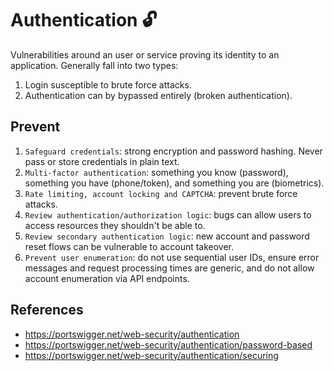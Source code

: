 # Authentication :unlock:
Vulnerabilities around an user or service proving its identity to an application.  Generally fall into two types:

1. Login susceptible to brute force attacks.
1. Authentication can by bypassed entirely (broken authentication).

## Prevent
1. `Safeguard credentials`: strong encryption and password hashing.  Never pass or store credentials in plain text.
1. `Multi-factor authentication`: something you know (password), something you have (phone/token), and something you are (biometrics).
1. `Rate limiting, account locking and CAPTCHA`: prevent brute force attacks.
1. `Review authentication/authorization logic`: bugs can allow users to access resources they shouldn't be able to.
1. `Review secondary authentication logic`: new account and password reset flows can be vulnerable to account takeover.
1. `Prevent user enumeration`: do not use sequential user IDs, ensure error messages and request processing times are generic, and do not allow account enumeration via API endpoints.

## References
* https://portswigger.net/web-security/authentication
* https://portswigger.net/web-security/authentication/password-based
* https://portswigger.net/web-security/authentication/securing
